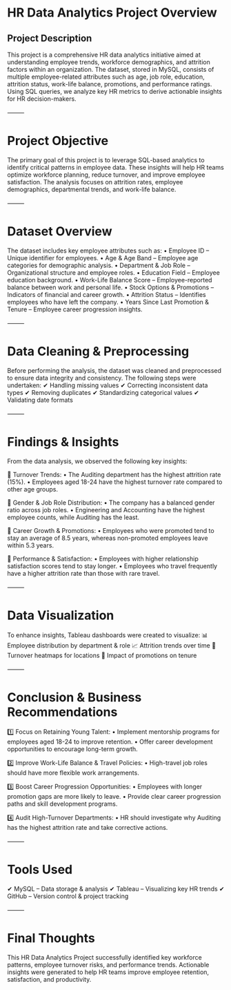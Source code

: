 # HR Data Analytics Project Overview

## Project Description

This project is a comprehensive HR data analytics initiative aimed at understanding employee trends, workforce demographics, and attrition factors within an organization. The dataset, stored in MySQL, consists of multiple employee-related attributes such as age, job role, education, attrition status, work-life balance, promotions, and performance ratings. Using SQL queries, we analyze key HR metrics to derive actionable insights for HR decision-makers.

⸻

# Project Objective

The primary goal of this project is to leverage SQL-based analytics to identify critical patterns in employee data. These insights will help HR teams optimize workforce planning, reduce turnover, and improve employee satisfaction. The analysis focuses on attrition rates, employee demographics, departmental trends, and work-life balance.

⸻

# Dataset Overview

The dataset includes key employee attributes such as:
	•	Employee ID – Unique identifier for employees.
	•	Age & Age Band – Employee age categories for demographic analysis.
	•	Department & Job Role – Organizational structure and employee roles.
	•	Education Field – Employee education background.
	•	Work-Life Balance Score – Employee-reported balance between work and personal life.
	•	Stock Options & Promotions – Indicators of financial and career growth.
	•	Attrition Status – Identifies employees who have left the company.
	•	Years Since Last Promotion & Tenure – Employee career progression insights.

⸻

# Data Cleaning & Preprocessing

Before performing the analysis, the dataset was cleaned and preprocessed to ensure data integrity and consistency. The following steps were undertaken:
✔ Handling missing values
✔ Correcting inconsistent data types
✔ Removing duplicates
✔ Standardizing categorical values
✔ Validating date formats


⸻

# Findings & Insights

From the data analysis, we observed the following key insights:

📌 Turnover Trends:
	•	The Auditing department has the highest attrition rate (15%).
	•	Employees aged 18-24 have the highest turnover rate compared to other age groups.

📌 Gender & Job Role Distribution:
	•	The company has a balanced gender ratio across job roles.
	•	Engineering and Accounting have the highest employee counts, while Auditing has the least.

📌 Career Growth & Promotions:
	•	Employees who were promoted tend to stay an average of 8.5 years, whereas non-promoted employees leave within 5.3 years.

📌 Performance & Satisfaction:
	•	Employees with higher relationship satisfaction scores tend to stay longer.
	•	Employees who travel frequently have a higher attrition rate than those with rare travel.

⸻

# Data Visualization

To enhance insights, Tableau dashboards were created to visualize:
📊 Employee distribution by department & role
📈 Attrition trends over time
📌 Turnover heatmaps for locations
🎯 Impact of promotions on tenure

⸻

# Conclusion & Business Recommendations

1️⃣ Focus on Retaining Young Talent:
	•	Implement mentorship programs for employees aged 18-24 to improve retention.
	•	Offer career development opportunities to encourage long-term growth.

2️⃣ Improve Work-Life Balance & Travel Policies:
	•	High-travel job roles should have more flexible work arrangements.

3️⃣ Boost Career Progression Opportunities:
	•	Employees with longer promotion gaps are more likely to leave.
	•	Provide clear career progression paths and skill development programs.

4️⃣ Audit High-Turnover Departments:
	•	HR should investigate why Auditing has the highest attrition rate and take corrective actions.

⸻

# Tools Used

✔ MySQL – Data storage & analysis
✔ Tableau – Visualizing key HR trends
✔ GitHub – Version control & project tracking

⸻

# Final Thoughts

This HR Data Analytics Project successfully identified key workforce patterns, employee turnover risks, and performance trends. Actionable insights were generated to help HR teams improve employee retention, satisfaction, and productivity.
